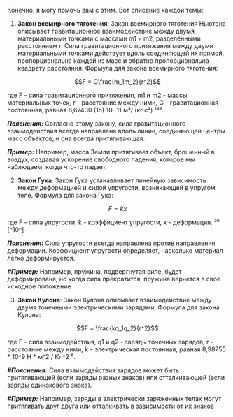 Конечно, я могу помочь вам с этим. Вот описание каждой темы:

1. **Закон всемирного тяготения**: Закон всемирного тяготения Ньютона описывает гравитационное взаимодействие между двумя материальными точками с массами m1 и m2, разделёнными расстоянием r. Сила гравитационного притяжения между двумя материальными точками действует вдоль соединяющей их прямой, пропорциональна каждой из масс и обратно пропорциональна квадрату расстояния. Формула для закона всемирного тяготения: 

$$F = G\frac{m_1m_2}{r^2}$$

где F - сила гравитационного притяжения, m1 и m2 - массы материальных точек, r - расстояние между ними, G - гравитационная постоянная, равная 6,67430 (15)·10−11 м³/ (кг·с²) ¹⁴⁵.

***Пояснения:***
Согласно этому закону, сила гравитационного взаимодействия всегда направлена вдоль линии, соединяющей центры масс объектов, и она всегда притягивающая.

***Пример:***
Например, масса Земли притягивает объект, брошенный в воздух, создавая ускорение свободного падения, которое мы наблюдаем, когда что-то падает.

2. **Закон Гука**: Закон Гука устанавливает линейную зависимость между деформацией и силой упругости, возникающей в упругом теле. Формула для закона Гука:

$$F = kx$$

где F - сила упругости, k - коэффициент упругости, x - деформация. ²⁸ [^10^]

***Пояснения:***
Сила упругости всегда направлена против направления деформации. Коэффициент упругости определяет, насколько материал легко деформируется.

***#Пример:***
Например, пружина, подвергнутая силе, будет деформирована, но когда сила прекратится, пружина вернется в свое исходное положение

3. **Закон Кулона**: Закон Кулона описывает взаимодействие между двумя точечными электрическими зарядами. Формула для закона Кулона:

$$F = \frac{kq_1q_2}{r^2}$$

где F - сила взаимодействия, q1 и q2 - заряды точечных зарядов, r - расстояние между ними, k - электрическая постоянная, равная 8,98755 * 10^9 Н * м^2 / Кл^2 ⁶.

***#Пояснения:***
Сила взаимодействия зарядов может быть притягивающей (если заряды разных знаков) или отталкивающей (если заряды одинакового знака).

***#Пример:***
Например, заряды в электрически заряженных телах могут притягивать друг друга или отталкивать в зависимости от их знаков
